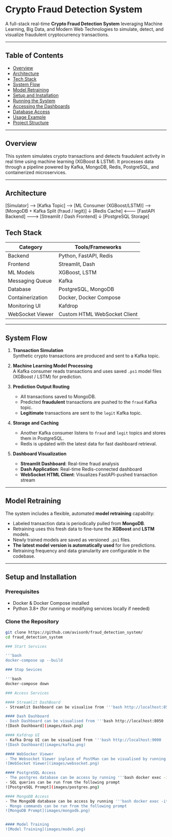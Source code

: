 # Crypto Fraud Detection System

A full-stack real-time **Crypto Fraud Detection System** leveraging Machine Learning, Big Data, and Modern Web Technologies to simulate, detect, and visualize fraudulent cryptocurrency transactions.

---

## Table of Contents

- [Overview](#-overview)
- [Architecture](#-architecture)
- [Tech Stack](#-tech-stack)
- [System Flow](#-system-flow)
- [Model Retraining](#-model-retraining)
- [Setup and Installation](#-setup-and-installation)
- [Running the System](#-running-the-system)
- [Accessing the Dashboards](#-accessing-the-dashboards)
- [Database Access](#-database-access)
- [Usage Example](#-usage-example)
- [Project Structure](#-project-structure)

---

## Overview

This system simulates crypto transactions and detects fraudulent activity in real time using machine learning (XGBoost & LSTM). It processes data through a pipeline powered by Kafka, MongoDB, Redis, PostgreSQL, and containerized microservices.

---

## Architecture
[Simulator] --> [Kafka Topic] --> [ML Consumer (XGBoost/LSTM)] --> [MongoDB + Kafka Split (fraud / legit)]
↓
[Redis Cache] <--- [FastAPI Backend] ---> [Streamlit / Dash Frontend]
↓
[PostgreSQL Storage]

## Tech Stack

| Category            | Tools/Frameworks                       |
|---------------------|----------------------------------------|
| Backend             | Python, FastAPI, Redis                 |
| Frontend            | Streamlit, Dash                        |
| ML Models           | XGBoost, LSTM                          |
| Messaging Queue     | Kafka                                  |
| Database            | PostgreSQL, MongoDB                    |
| Containerization    | Docker, Docker Compose                 |
| Monitoring UI       | Kafdrop                                |
| WebSocket Viewer    | Custom HTML WebSocket Client           |

---

## System Flow

1. **Transaction Simulation**  
   Synthetic crypto transactions are produced and sent to a Kafka topic.

2. **Machine Learning Model Processing**  
   A Kafka consumer reads transactions and uses saved `.ps1` model files (XGBoost / LSTM) for prediction.

3. **Prediction Output Routing**  
   - All transactions saved to MongoDB.
   - Predicted **fraudulent** transactions are pushed to the `fraud` Kafka topic.
   - **Legitimate** transactions are sent to the `legit` Kafka topic.

4. **Storage and Caching**  
   - Another Kafka consumer listens to `fraud` and `legit` topics and stores them in PostgreSQL.
   - Redis is updated with the latest data for fast dashboard retrieval.

5. **Dashboard Visualization**  
   - **Streamlit Dashboard**: Real-time fraud analysis
   - **Dash Application**: Real-time Redis-connected dashboard
   - **WebSocket HTML Client**: Visualizes FastAPI-pushed transaction stream

---

## Model Retraining

The system includes a flexible, automated **model retraining** capability:

- Labeled transaction data is periodically pulled from **MongoDB**.
- Retraining uses this fresh data to fine-tune the **XGBoost** and **LSTM** models.
- Newly trained models are saved as versioned `.ps1` files.
- **The latest model version is automatically used** for live predictions.
- Retraining frequency and data granularity are configurable in the codebase.

---

## Setup and Installation

### Prerequisites

- Docker & Docker Compose installed
- Python 3.8+ (for running or modifying services locally if needed)

### Clone the Repository

```bash
git clone https://github.com/avison9/fraud_detection_system/
cd fraud_detection_system

### Start Services 

'''bash
docker-compose up --build

### Stop Sevices

'''bash
docker-compose down

### Access Services

#### Streamlit DashBoard
- Streamlit Dashboard can be visualise from '''bash http://localhost:8501

#### Dash Dashboard
- Dash Dashboard can be visualised from '''bash http://localhost:8050
![Dash Dashboard](images/dash.png)

#### Kafdrop UI
- Kafka Drop UI can be visualised from '''bash http://localhost:9000
![Dash Dashboard](images/kafka.png)

#### WebSocker Viewer
- The Websocket Viewer inplace of PostMan can be visualised by running the html file in a modern brower e.g Edge/Chrome/Safari
![WebSocket Viewer](images/websocket.png)

#### PostgreSQL Access
- The postgres database can be access by running '''bash docker exec -it postgres psql -U root -d dev
- SQL queries can be run from the following prompt
![PostgreSQL Prompt](images/postgres.png)

#### MongoDB Access
- The MongoDB database can be access by running '''bash docker exec -it mongodb mongosh -u root -p password
- Mongo commands can be run from the following prompt
![MongoDB Prompt](images/mongodb.png)


#### Model Training
![Model Training](images/model.png)


